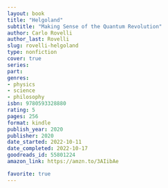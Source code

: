 ```yaml
---
layout: book
title: "Helgoland"
subtitle: "Making Sense of the Quantum Revolution"
author: Carlo Rovelli
author_last: Rovelli
slug: rovelli-helgoland
type: nonfiction
cover: true
series: 
part: 
genres:
- physics
- science
- philosophy
isbn: 9780593328880
rating: 5
pages: 256
format: kindle
publish_year: 2020
publisher: 2020
date_started: 2022-10-11
date_completed: 2022-10-17
goodreads_id: 55801224
amazon_link: https://amzn.to/3AIibAe

favorite: true
---
```

